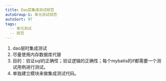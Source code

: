 ```yaml
---
title: Dao层集成测试规范
autoGroup-1: 单元测试规范
autoSort: 97
tags:
  -- 单元测试
  -- 规范
---
```

1. dao层时集成测试
2. 尽量使用内存数据库代替
3. 目的：验证sql的正确性；验证逻辑的正确性；每个mybatis的if都需要一个测试用例进行测试。
4. 单独建立模块来做集成测试代码。